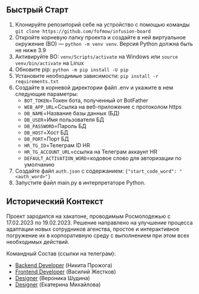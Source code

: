 ## Быстрый Старт
1. Клонируйте репозиторий себе на устройство с помощью команды 
`git clone https://github.com/fofmow/infusion-board `
2. Откройте корневую папку проекта и создайте в ней виртуальное окружение (ВО) —
`python -m venv venv`. Версия Python должна быть не ниже 3.9
3. Активируйте ВО: `venv/Scripts/activate` на Windows или `source venv/bin/activate` на Linux
4. Обновите pip: `python -m pip install -U pip`
5. Установите необходимые зависимости: `pip install -r requirements.txt`
6. Создайте в корневой директории файл .env и укажите в нем следующие параметры:
   * `BOT_TOKEN`=Токен бота, полученный от BotFather
   * `WEB_APP_URL`=Ссылка на веб-приложение с протоколом https
   * `DB_NAME`=Название базы данных (БД)
   * `DB_USER`=Имя пользователя БД
   * `DB_PASSWORD`=Пароль БД
   * `DB_HOST`=Хост БД
   * `DB_PORT`=Порт БД
   * `HR_TG_ID`=Телеграм ID HR
   * `HR_TG_ACCOUNT_URL`=ссылка на Телеграм аккаунт HR
   * `DEFAULT_ACTIVATION_WORD`=кодовое слово для авторизации по умолчанию
7. Создайте файл `auth.json` c содержанием: `{"start_code_word": "<auth_word>"}`
8. Запустите файл main.py в интерпретаторе Python.


## Исторический Контекст
Проект зародился на хакатоне, проводимым Росмолодежью с 17.02.2023 по 19.02.2023. 
Решение направлено на улучшение процесса адаптации новых сотрудников агенства, простое 
и интерактивное погружение их в корпоративную среду c выполнением при этом всех необходимых действий.

Командный Состав (ссылки на телеграм):
- [Backend Developer](https://t.me/fofmow) (Никита Прожога)
- [Frontend Developer](https://t.me/just_vv) (Василий Жестков)
- [Designer](https://t.me/Nikky3004) (Вероника Шудина)
- [Designer](https://t.me/Ekaterinaovm) (Екатерина Михайлова)

